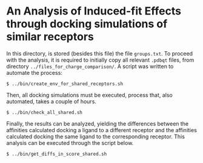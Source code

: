 An Analysis of Induced-fit Effects through docking simulations of similar receptors
===================================================================================

In this directory, is stored (besides this file) the file `groups.txt`. To
proceed with the analysis, it is required to initially copy all relevant
`.pdbqt` files, from directory `../files_for_charge_comparison/`. A script
was written to automate the process:

```
$ ../bin/create_env_for_shared_receptors.sh
```

Then, all docking simulations must be executed, process that, also automated,
takes a couple of hours.

```
$ ../bin/check_all_shared.sh
```

Finally, the results can be analyzed, yielding the differences between the
affinities calculated docking a ligand to a different receptor and the
affinities calculated docking the same ligand to the corresponding receptor.
This analysis can be executed through the script below.

```
$ ../bin/get_diffs_in_score_shared.sh
```

